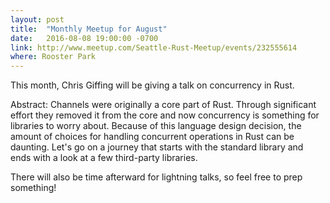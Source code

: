 ```yaml
---
layout: post
title:  "Monthly Meetup for August"
date:   2016-08-08 19:00:00 -0700
link: http://www.meetup.com/Seattle-Rust-Meetup/events/232555614
where: Rooster Park
---
```

This month, Chris Giffing will be giving a talk on concurrency in Rust.

Abstract: Channels were originally a core part of Rust. Through significant effort they removed it from the core and now concurrency is something for libraries to worry about. Because of this language design decision, the amount of choices for handling concurrent operations in Rust can be daunting. Let's go on a journey that starts with the standard library and ends with a look at a few third-party libraries.

There will also be time afterward for lightning talks, so feel free to prep something!

